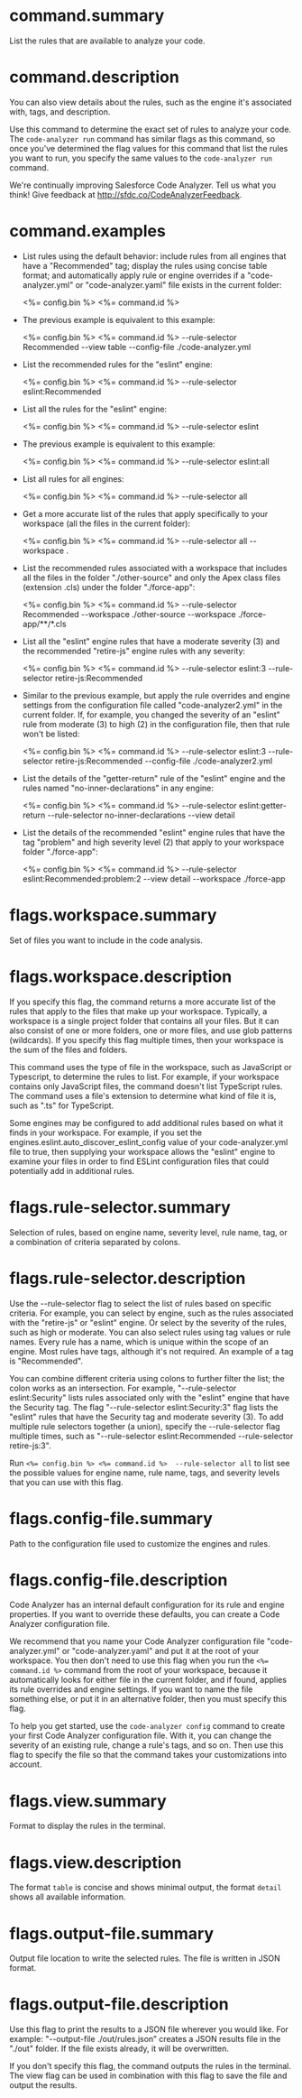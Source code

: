 # command.summary

List the rules that are available to analyze your code.

# command.description

You can also view details about the rules, such as the engine it's associated with, tags, and description.

Use this command to determine the exact set of rules to analyze your code. The `code-analyzer run` command has similar flags as this command, so once you've determined the flag values for this command that list the rules you want to run, you specify the same values to the `code-analyzer run` command.

We're continually improving Salesforce Code Analyzer. Tell us what you think! Give feedback at http://sfdc.co/CodeAnalyzerFeedback.

# command.examples

- List rules using the default behavior: include rules from all engines that have a "Recommended" tag; display the rules using concise table format; and automatically apply rule or engine overrides if a "code-analyzer.yml" or "code-analyzer.yaml" file exists in the current folder:

    <%= config.bin %> <%= command.id %> 

- The previous example is equivalent to this example:

    <%= config.bin %> <%= command.id %> --rule-selector Recommended --view table --config-file ./code-analyzer.yml

- List the recommended rules for the "eslint" engine:

    <%= config.bin %> <%= command.id %>  --rule-selector eslint:Recommended

- List all the rules for the "eslint" engine:

    <%= config.bin %> <%= command.id %>  --rule-selector eslint

- The previous example is equivalent to this example:

  <%= config.bin %> <%= command.id %>  --rule-selector eslint:all

- List all rules for all engines:

    <%= config.bin %> <%= command.id %>  --rule-selector all

- Get a more accurate list of the rules that apply specifically to your workspace (all the files in the current folder): 

    <%= config.bin %> <%= command.id %>  --rule-selector all --workspace .

- List the recommended rules associated with a workspace that includes all the files in the folder "./other-source" and only the Apex class files (extension .cls) under the folder "./force-app": 

    <%= config.bin %> <%= command.id %>  --rule-selector Recommended --workspace ./other-source --workspace ./force-app/**/*.cls

- List all the "eslint" engine rules that have a moderate severity (3) and the recommended "retire-js" engine rules with any severity:

    <%= config.bin %> <%= command.id %> --rule-selector eslint:3 --rule-selector retire-js:Recommended

- Similar to the previous example, but apply the rule overrides and engine settings from the configuration file called "code-analyzer2.yml" in the current folder. If, for example, you changed the severity of an "eslint" rule from moderate (3) to high (2) in the configuration file, then that rule won't be listed:

    <%= config.bin %> <%= command.id %> --rule-selector eslint:3 --rule-selector retire-js:Recommended --config-file ./code-analyzer2.yml

- List the details of the "getter-return" rule of the "eslint" engine and the rules named "no-inner-declarations" in any engine:

    <%= config.bin %> <%= command.id %> --rule-selector eslint:getter-return --rule-selector no-inner-declarations --view detail

- List the details of the recommended "eslint" engine rules that have the tag "problem" and high severity level (2) that apply to your workspace folder "./force-app":

    <%= config.bin %> <%= command.id %> --rule-selector eslint:Recommended:problem:2 --view detail --workspace ./force-app

# flags.workspace.summary

Set of files you want to include in the code analysis.

# flags.workspace.description

If you specify this flag, the command returns a more accurate list of the rules that apply to the files that make up your workspace. Typically, a workspace is a single project folder that contains all your files. But it can also consist of one or more folders, one or more files, and use glob patterns (wildcards). If you specify this flag multiple times, then your workspace is the sum of the files and folders. 

This command uses the type of file in the workspace, such as JavaScript or Typescript, to determine the rules to list. For example, if your workspace contains only JavaScript files, the command doesn't list TypeScript rules. The command uses a file's extension to determine what kind of file it is, such as ".ts" for TypeScript.

Some engines may be configured to add additional rules based on what it finds in your workspace.  For example, if you set the engines.eslint.auto_discover_eslint_config value of your code-analyzer.yml file to true, then supplying your workspace allows the "eslint" engine to examine your files in order to find ESLint configuration files that could potentially add in additional rules.

# flags.rule-selector.summary

Selection of rules, based on engine name, severity level, rule name, tag, or a combination of criteria separated by colons. 

# flags.rule-selector.description

Use the --rule-selector flag to select the list of rules based on specific criteria.  For example, you can select by engine, such as the rules associated with the "retire-js" or "eslint" engine. Or select by the severity of the rules, such as high or moderate. You can also select rules using tag values or rule names. Every rule has a name, which is unique within the scope of an engine. Most rules have tags, although it's not required. An example of a tag is "Recommended". 

You can combine different criteria using colons to further filter the list; the colon works as an intersection.  For example, "--rule-selector eslint:Security" lists rules associated only with the "eslint" engine that have the Security tag.  The flag "--rule-selector eslint:Security:3" flag lists the "eslint" rules that have the Security tag and moderate severity (3). To add multiple rule selectors together (a union), specify the --rule-selector flag multiple times, such as "--rule-selector eslint:Recommended --rule-selector retire-js:3".

Run `<%= config.bin %> <%= command.id %>  --rule-selector all` to list see the possible values for engine name, rule name, tags, and severity levels that you can use with this flag.

# flags.config-file.summary

Path to the configuration file used to customize the engines and rules. 

# flags.config-file.description

Code Analyzer has an internal default configuration for its rule and engine properties. If you want to override these defaults, you can create a Code Analyzer configuration file.

We recommend that you name your Code Analyzer configuration file "code-analyzer.yml" or "code-analyzer.yaml" and put it at the root of your workspace. You then don't need to use this flag when you run the `<%= command.id %>` command from the root of your workspace, because it automatically looks for either file in the current folder, and if found, applies its rule overrides and engine settings. If you want to name the file something else, or put it in an alternative folder, then you must specify this flag.

To help you get started, use the `code-analyzer config` command to create your first Code Analyzer configuration file. With it, you can change the severity of an existing rule, change a rule's tags, and so on. Then use this flag to specify the file so that the command takes your customizations into account.

# flags.view.summary

Format to display the rules in the terminal. 

# flags.view.description

The format `table` is concise and shows minimal output, the format `detail` shows all available information.

# flags.output-file.summary

Output file location to write the selected rules. The file is written in JSON format.

# flags.output-file.description

Use this flag to print the results to a JSON file wherever you would like. For example: "--output-file ./out/rules.json” creates a JSON results file in the "./out" folder. If the file exists already, it will be overwritten.

If you don't specify this flag, the command outputs the rules in the terminal. The view flag can be used in combination with this flag to save the file and output the results.